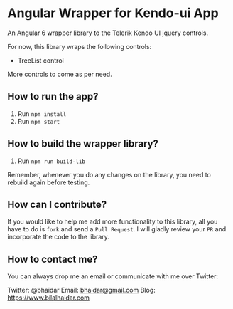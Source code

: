# Angular Wrapper for Kendo-ui App

An Angular 6 wrapper library to the Telerik Kendo UI jquery controls. 

For now, this library wraps the following controls:
- TreeList control

More controls to come as per need.

## How to run the app?

1. Run `npm install`
2. Run `npm start`

## How to build the wrapper library?

1. Run `npm run build-lib`

Remember, whenever you do any changes on the library, you need to rebuild again before testing.

## How can I contribute?

If you would like to help me add more functionality to this library, all you have to do is `fork` and send a `Pull Request`. I will gladly review your `PR` and incorporate the code to the library.

## How to contact me?

You can always drop me an email or communicate with me over Twitter:

Twitter: @bhaidar
Email:   bhaidar@gmail.com
Blog:    https://www.bilalhaidar.com